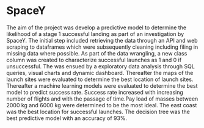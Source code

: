 # SpaceY

The aim of the project was develop a predictive model to determine the likelihood of 
a stage 1 successful landing as part of an investigation by SpaceY. The initial step 
included retrieving the data through an API and web scraping to dataframes which 
were subsequently cleaning including filing in missing data where possible. As part 
of the data wrangling, a new class column was created to characterize successful 
launches as 1 and 0 if unsuccessful. The was ensued by a exploratory data analysis 
through SQL queries, visual charts and dynamic dashboard. Thereafter the maps of 
the launch sites were evaluated to determine the best location of launch sites. 
Thereafter a machine learning models were evaluated to determine the best model to 
predict success rate. 
Success rate increased with increasing number of flights and with the passage of 
time.Pay load of masses between 2000 kg and 6000 kg were determined to be the 
most ideal. The east coast was the best location for successful launches. The decision 
tree was the best predictive model with an accuracy of 93%.
